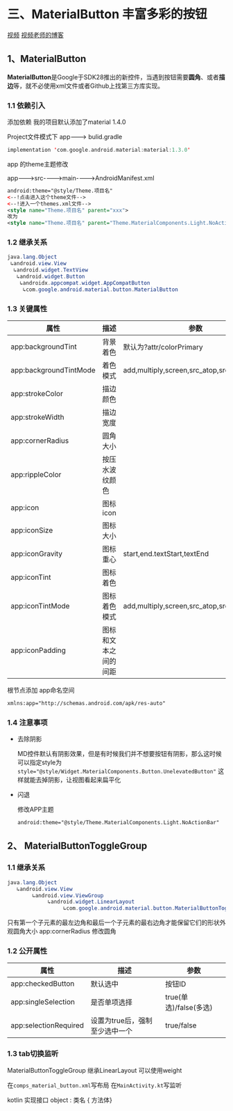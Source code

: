 # 三、MaterialButton 丰富多彩的按钮

[视频](https://www.imooc.com/video/23388)   [视频老师的博客](https://www.songyubao.com/book/primary/ui/1.%20button.html#materialbuttontogglegroup)

## 1、MaterialButton

**MaterialButton**是Google于SDK28推出的新控件，当遇到按钮需要**圆角**、或者**描边**等，就不必使用xml文件或者Github上找第三方库实现。

### 1.1 依赖引入

添加依赖 我的项目默认添加了material 1.4.0

Project文件模式下 app---> bulid.gradle

```kotlin
implementation 'com.google.android.material:material:1.3.0'
```

app 的theme主题修改

app--->src---->main---->AndroidManifest.xml

```xml
android:theme="@style/Theme.项目名"
<--!点击进入这个theme文件-->
<--!进入一个themes.xml文件-->
<style name="Theme.项目名" parent="xxx">
改为
<style name="Theme.项目名" parent="Theme.MaterialComponents.Light.NoActionBar">
```

### 1.2 继承关系

```powershell
java.lang.Object
 ↳android.view.View
  ↳android.widget.TextView
   ↳android.widget.Button
    ↳androidx.appcompat.widget.AppCompatButton
     ↳com.google.android.material.button.MaterialButton
```

### 1.3 关键属性

| 属性                   | 描述                 | 参数                                         |
| ---------------------- | -------------------- | -------------------------------------------- |
| app:backgroundTint     | 背景着色             | 默认为?attr/colorPrimary                     |
| app:backgroundTintMode | 着色模式             | add,multiply,screen,src_atop,src_in,src_over |
| app:strokeColor        | 描边颜色             |                                              |
| app:strokeWidth        | 描边宽度             |                                              |
| app:cornerRadius       | 圆角大小             |                                              |
| app:rippleColor        | 按压水波纹颜色       |                                              |
| app:icon               | 图标icon             |                                              |
| app:iconSize           | 图标大小             |                                              |
| app:iconGravity        | 图标重心             | start,end.textStart,textEnd                  |
| app:iconTint           | 图标着色             |                                              |
| app:iconTintMode       | 图标着色模式         | add,multiply,screen,src_atop,src_in,src_over |
| app:iconPadding        | 图标和文本之间的间距 |                                              |

根节点添加 app命名空间

```xml
xmlns:app="http://schemas.android.com/apk/res-auto"
```

### 1.4 注意事项

- 去除阴影

  MD控件默认有阴影效果，但是有时候我们并不想要按钮有阴影，那么这时候可以指定style为 `style="@style/Widget.MaterialComponents.Button.UnelevatedButton"` 这样就能去掉阴影，让视图看起来扁平化

- 闪退

  修改APP主题

  ```xml
  android:theme="@style/Theme.MaterialComponents.Light.NoActionBar"
  ```

## 2、 MaterialButtonToggleGroup

### 1.1 继承关系

```powershell
java.lang.Object
   ↳android.view.View
        ↳android.view.ViewGroup
             ↳android.widget.LinearLayout
                  ↳com.google.android.material.button.MaterialButtonToggleGroup
```

只有第一个子元素的最左边角和最后一个子元素的最右边角才能保留它们的形状外观圆角大小 app:cornerRadius 修改圆角

### 1.2 公开属性

| 属性                  | 描述                           | 参数                   |
| --------------------- | ------------------------------ | ---------------------- |
| app:checkedButton     | 默认选中                       | 按钮ID                 |
| app:singleSelection   | 是否单项选择                   | true(单选)/false(多选) |
| app:selectionRequired | 设置为true后，强制至少选中一个 | true/false             |

### 1.3 tab切换监听

MaterialButtonToggleGroup 继承LinearLayout 可以使用weight

在`comps_material_button.xml`写布局 在`MainActivity.kt`写监听

kotlin 实现接口  object : 类名 { 方法体}

